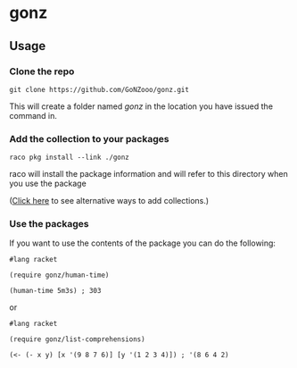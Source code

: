 # gonz

## Usage

### Clone the repo

`git clone https://github.com/GoNZooo/gonz.git`

This will create a folder named *gonz* in the location you have issued the command in.

### Add the collection to your packages

`raco pkg install --link ./gonz`

raco will install the package information and will refer to this directory when you use the package

([Click here](http://docs.racket-lang.org/guide/module-basics.html?q=collections#%28part._link-collection%29) to see alternative ways to add collections.)

### Use the packages

If you want to use the contents of the package you can do the following:

    #lang racket
    
    (require gonz/human-time)
    
    (human-time 5m3s) ; 303

or

    #lang racket
    
    (require gonz/list-comprehensions)
    
    (<- (- x y) [x '(9 8 7 6)] [y '(1 2 3 4)]) ; '(8 6 4 2)

